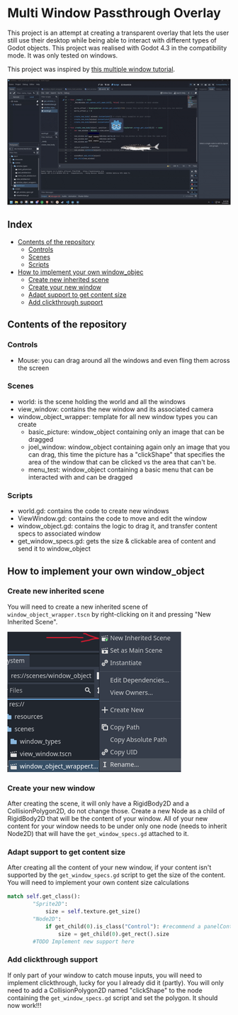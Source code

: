 # Multi Window Passthrough Overlay

This project is an attempt at creating a transparent overlay that lets the user still use their desktop while being able to interact with different types of Godot objects. This project was realised with Godot 4.3 in the compatibility mode. It was only tested on windows.

This project was inspired by [this multiple window tutorial](https://github.com/geegaz/Multiple-Windows-tutorial).

![demo gif](resources/demo.gif)

## Index

- [Contents of the repository](#contents-of-the-repository)
    - [Controls](#controls)
    - [Scenes](#scenes)
    - [Scripts](#scripts)
- [How to implement your own window_objec](#how-to-implement-your-own-window_object)
    - [Create new inherited scene](#create-new-inherited-scene)
    - [Create your new window](#create-your-new-window)
    - [Adapt support to get content size](#adapt-support-to-get-content-size)
    - [Add clickthrough support](#add-clickthrough-support)

## Contents of the repository

### Controls
- Mouse: you can drag around all the windows and even fling them across the screen

### Scenes
- world: is the scene holding the world and all the windows
- view_window: contains the new window and its associated camera
- window_object_wrapper: template for all new window types you can create
    - basic_picture: window_object containing only an image that can be dragged
    - joel_window: window_object containing again only an image that you can drag, this time the picture has a "clickShape" that specifies the area of the window that can be clicked vs the area that can't be.
    - menu_test: window_object containing a basic menu that can be interacted with and can be dragged

### Scripts
- world.gd: contains the code to create new windows
- ViewWindow.gd: contains the code to move and edit the window
- window_object.gd: contains the logic to drag it, and transfer content specs to associated window
- get_window_specs.gd: gets the size & clickable area of content and send it to window_object

## How to implement your own window_object

### Create new inherited scene
You will need to create a new inherited scene of `window_object_wrapper.tscn` by right-clicking on it and pressing "New Inherited Scene".

![how to create new scene](resources/new_inherit_scene.png)

### Create your new window
After creating the scene, it will only have a RigidBody2D and a CollisionPolygon2D, do not change those. Create a new Node as a child of RigidBody2D that will be the content of your window. All of your new content for your window needs to be under only one node (needs to inherit Node2D) that will have the `get_window_specs.gd` attached to it.

### Adapt support to get content size
After creating all the content of your new window, if your content isn't supported by the `get_window_specs.gd` script to get the size of the content. You will need to implement your own content size calculations
```python
match self.get_class():
		"Sprite2D":
			size = self.texture.get_size()
		"Node2D":
			if get_child(0).is_class("Control"): #recommend a panelContainer
				size = get_child(0).get_rect().size
		#TODO Implement new support here
```

### Add clickthrough support
If only part of your window to catch mouse inputs, you will need to implement clickthrough, lucky for you I already did it (partly). You will only need to add a CollisionPolygon2D named "clickShape" to the node containing the `get_window_specs.gd` script and set the polygon. It should now work!!!